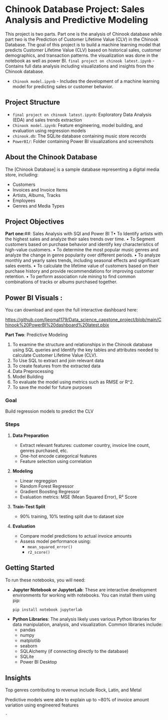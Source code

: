 #  Chinook Database Project: Sales Analysis and Predictive Modeling

This project is two parts. Part one is the analysis of Chinook database while part two is the  Prediction of  Customer Lifetime Value (CLV) in the Chinook Database. The goal of this project is to build a machine learning model that predicts Customer Lifetime Value (CLV) based on historical sales, customer demographics, and transaction patterns. the visualization was done in the notebook as well as power BI. 
`final project on chinook latest.ipynb` - Contains full data analysis including visualizations and insights from the Chinook database.
- `Chinook model.ipynb` - Includes the development of a machine learning model for predicting sales or customer behavior.

##  Project Structure

- `final project on chinook latest.ipynb`: Exploratory Data Analysis (EDA) and sales trends extraction
- `Chinook model.ipynb`: Feature engineering, model building, and evaluation using regression models
- `chinook.db`: The SQLite database containing music store records
- `PowerBI/`: Folder containing Power BI visualizations and screenshots

##  About the Chinook Database

The [Chinook Database] is a sample database representing a digital media store, including:

- Customers
- Invoices and Invoice Items
- Artists, Albums, Tracks
- Employees
- Genres and Media Types

  
## Project Objectives
**Part one:**##:
Sales Analysis with SQl and Power BI
T•	To Identify artists with the highest sales and analyze their sales trends over time. 
•	To  Segment customers based on purchase behavior and identify key characteristics of high-value customers. 
•	To determine the most popular music genres and analyze the change in genre popularity over different periods. 
•	To analyze monthly and yearly sales trends, including seasonal effects and significant sales events. 
•	To calculate the lifetime value of customers based on their purchase history and provide recommendations for improving customer retention. 
•	To perform association rule mining to find common combinations of tracks or albums purchased together.
## Power BI Visuals :

You can download and open the full interactive dashboard here:

https://github.com/Ijeoma1179/Data_science_capstone_project/blob/main/Chinook%20PowerBI%20dashboard%20latest.pbix


**Part Two**:  Predictive Modeling
1. To examine the structure and relationships in the Chinook database using SQL queries and Identify the key tables and attributes needed to calculate Customer Lifetime Value (CLV). 
2. To Use SQL to extract and join relevant data 
3. To create features from the extracted data 
4. Data Preprocessing 
5. Model Building
6. To evaluate the model using metrics such as RMSE or R^2.
7. To save the model for future purposes
###  Goal

Build regression models to predict the CLV 

### Steps

1. **Data Preparation**
   - Extract relevant features: customer country, invoice line count, genres purchased, etc.
   - One-hot encode categorical features
   - Feature selection using correlation

2. **Modeling**
   - Linear regreggion
   - Random Forest Regressor
   - Gradient Boosting Regressor
   - Evaluation metrics: MSE (Mean Squared Error), R² Score

4. **Train-Test Split**
   - 90% training, 10% testing split due to dataset size

5. **Evaluation**
   - Compare model predictions to actual invoice amounts
   - Assess model performance using:
     - `mean_squared_error()`
     - `r2_score()`

## Getting Started

To run these notebooks, you will need:

-   **Jupyter Notebook or JupyterLab**: These are interactive development environments for working with notebooks. You can install them using pip:
    ```bash
    pip install notebook jupyterlab
    ```
-   **Python Libraries**: The analysis likely uses various Python libraries for data manipulation, analysis, and visualization. Common libraries include:
    -   pandas
    -   numpy
    -   matplotlib
    -   seaborn
    -   SQLAlchemy (if connecting directly to the database)
    -   SQLite
    -   Power BI Desktop

## Insights
Top genres contributing to revenue include Rock, Latin, and Metal

Predictive models were able to explain up to ~80% of invoice amount variation using engineered features




    -   
